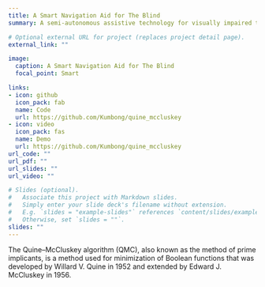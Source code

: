 ```yaml
---
title: A Smart Navigation Aid for The Blind
summary: A semi-autonomous assistive technology for visually impaired that can provide visual self-localization and mapping, detect and track objects in the user’s environment, adapt to a new environment, recognize human activity, appropriately inform the user about their environment and permit the user to navigate their environment with minimal assistance.

# Optional external URL for project (replaces project detail page).
external_link: ""

image:
  caption: A Smart Navigation Aid for The Blind
  focal_point: Smart

links:
- icon: github
  icon_pack: fab
  name: Code
  url: https://github.com/Kumbong/quine_mccluskey
- icon: video
  icon_pack: fas
  name: Demo
  url: https://github.com/Kumbong/quine_mccluskey
url_code: ""
url_pdf: ""
url_slides: ""
url_video: ""

# Slides (optional).
#   Associate this project with Markdown slides.
#   Simply enter your slide deck's filename without extension.
#   E.g. `slides = "example-slides"` references `content/slides/example-slides.md`.
#   Otherwise, set `slides = ""`.
slides: ""
---
```

The Quine–McCluskey algorithm (QMC), also known as the method of prime implicants, is a method used for minimization of Boolean functions that was developed by Willard V. Quine in 1952 and extended by Edward J. McCluskey in 1956.